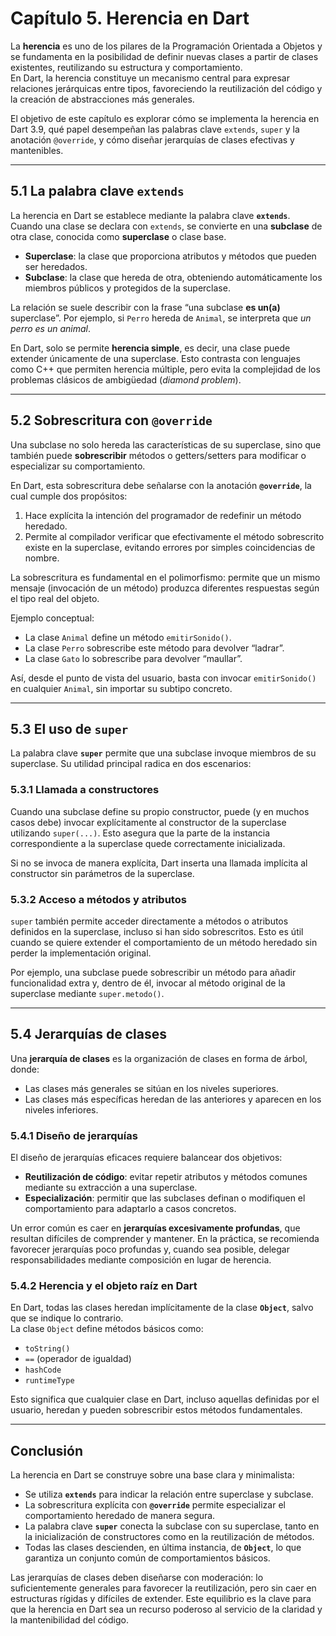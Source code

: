 # Capítulo 5. Herencia en Dart

La **herencia** es uno de los pilares de la Programación Orientada a Objetos y se fundamenta en la posibilidad de
definir nuevas clases a partir de clases existentes, reutilizando su estructura y comportamiento.  
En Dart, la herencia constituye un mecanismo central para expresar relaciones jerárquicas entre tipos, favoreciendo la
reutilización del código y la creación de abstracciones más generales.

El objetivo de este capítulo es explorar cómo se implementa la herencia en Dart 3.9, qué papel desempeñan las palabras
clave `extends`, `super` y la anotación `@override`, y cómo diseñar jerarquías de clases efectivas y mantenibles.

---

## 5.1 La palabra clave `extends`

La herencia en Dart se establece mediante la palabra clave **`extends`**.  
Cuando una clase se declara con `extends`, se convierte en una **subclase** de otra clase, conocida como **superclase**
o clase base.

- **Superclase**: la clase que proporciona atributos y métodos que pueden ser heredados.
- **Subclase**: la clase que hereda de otra, obteniendo automáticamente los miembros públicos y protegidos de la
  superclase.

La relación se suele describir con la frase “una subclase **es un(a)** superclase”. Por ejemplo, si `Perro` hereda de
`Animal`, se interpreta que *un perro es un animal*.

En Dart, solo se permite **herencia simple**, es decir, una clase puede extender únicamente de una superclase. Esto
contrasta con lenguajes como C++ que permiten herencia múltiple, pero evita la complejidad de los problemas clásicos de
ambigüedad (*diamond problem*).

---

## 5.2 Sobrescritura con `@override`

Una subclase no solo hereda las características de su superclase, sino que también puede **sobrescribir** métodos o
getters/setters para modificar o especializar su comportamiento.

En Dart, esta sobrescritura debe señalarse con la anotación **`@override`**, la cual cumple dos propósitos:

1. Hace explícita la intención del programador de redefinir un método heredado.
2. Permite al compilador verificar que efectivamente el método sobrescrito existe en la superclase, evitando errores por
   simples coincidencias de nombre.

La sobrescritura es fundamental en el polimorfismo: permite que un mismo mensaje (invocación de un método) produzca
diferentes respuestas según el tipo real del objeto.

Ejemplo conceptual:

- La clase `Animal` define un método `emitirSonido()`.
- La clase `Perro` sobrescribe este método para devolver “ladrar”.
- La clase `Gato` lo sobrescribe para devolver “maullar”.

Así, desde el punto de vista del usuario, basta con invocar `emitirSonido()` en cualquier `Animal`, sin importar su
subtipo concreto.

---

## 5.3 El uso de `super`

La palabra clave **`super`** permite que una subclase invoque miembros de su superclase. Su utilidad principal radica en
dos escenarios:

### 5.3.1 Llamada a constructores

Cuando una subclase define su propio constructor, puede (y en muchos casos debe) invocar explícitamente al constructor
de la superclase utilizando `super(...)`. Esto asegura que la parte de la instancia correspondiente a la superclase
quede correctamente inicializada.

Si no se invoca de manera explícita, Dart inserta una llamada implícita al constructor sin parámetros de la superclase.

### 5.3.2 Acceso a métodos y atributos

`super` también permite acceder directamente a métodos o atributos definidos en la superclase, incluso si han sido
sobrescritos. Esto es útil cuando se quiere extender el comportamiento de un método heredado sin perder la
implementación original.

Por ejemplo, una subclase puede sobrescribir un método para añadir funcionalidad extra y, dentro de él, invocar al
método original de la superclase mediante `super.metodo()`.

---

## 5.4 Jerarquías de clases

Una **jerarquía de clases** es la organización de clases en forma de árbol, donde:

- Las clases más generales se sitúan en los niveles superiores.
- Las clases más específicas heredan de las anteriores y aparecen en los niveles inferiores.

### 5.4.1 Diseño de jerarquías

El diseño de jerarquías eficaces requiere balancear dos objetivos:

- **Reutilización de código**: evitar repetir atributos y métodos comunes mediante su extracción a una superclase.
- **Especialización**: permitir que las subclases definan o modifiquen el comportamiento para adaptarlo a casos
  concretos.

Un error común es caer en **jerarquías excesivamente profundas**, que resultan difíciles de comprender y mantener. En la
práctica, se recomienda favorecer jerarquías poco profundas y, cuando sea posible, delegar responsabilidades mediante
composición en lugar de herencia.

### 5.4.2 Herencia y el objeto raíz en Dart

En Dart, todas las clases heredan implícitamente de la clase **`Object`**, salvo que se indique lo contrario.  
La clase `Object` define métodos básicos como:

- `toString()`
- `==` (operador de igualdad)
- `hashCode`
- `runtimeType`

Esto significa que cualquier clase en Dart, incluso aquellas definidas por el usuario, heredan y pueden sobrescribir
estos métodos fundamentales.

---

## Conclusión

La herencia en Dart se construye sobre una base clara y minimalista:

- Se utiliza **`extends`** para indicar la relación entre superclase y subclase.
- La sobrescritura explícita con **`@override`** permite especializar el comportamiento heredado de manera segura.
- La palabra clave **`super`** conecta la subclase con su superclase, tanto en la inicialización de constructores como
  en la reutilización de métodos.
- Todas las clases descienden, en última instancia, de **`Object`**, lo que garantiza un conjunto común de
  comportamientos básicos.

Las jerarquías de clases deben diseñarse con moderación: lo suficientemente generales para favorecer la reutilización,
pero sin caer en estructuras rígidas y difíciles de extender. Este equilibrio es la clave para que la herencia en Dart
sea un recurso poderoso al servicio de la claridad y la mantenibilidad del código.